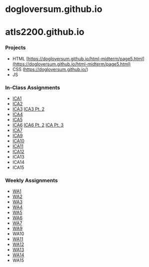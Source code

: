 # dogloversum.github.io

# atls2200.github.io
### **Projects**

* HTML
    [https://dogloversum.github.io/html-midterm/page5.html](https://dogloversum.github.io/html-midterm/page5.html)
* CSS
    (https://dogloversum.github.io/)
* JS

### **In-Class Assignments**

+ [ICA1](https://dogloversum.github.io/ica/ica1.pdf)
+ [ICA2](https://dogloversum.github.io/ica/ica1.pdf)
+ [ICA3](https://dogloversum.github.io/ica/ica3-part2/index.html)
    [ICA3 Pt. 2](https://dogloversum.github.io/ica/ica3a.html)
+ [ICA4](https://dogloversum.github.io/ica/ica4.html)
+ [ICA5](https://dogloversum.github.io/ica/ica5/ica5.html)
+ [ICA6](https://dogloversum.github.io/ica/ica6/ica6-part1.html)
    [ICA6 Pt. 2](https://dogloversum.github.io/ica/ica6/ica6-part2.html)
    [ICA Pt. 3](https://dogloversum.github.io/ica/ica6/ica6-part3.html)
+ [ICA7](https://dogloversum.github.io/ica/ica7.html)
+ [ICA9](https://dogloversum.github.io/ica/ica9.html)
+ [ICA10](https://dogloversum.github.io/ica/ica10.html)
+ [ICA11](https://dogloversum.github.io/ica/ica11.html)
+ [ICA12](https://dogloversum.github.io/ica/ica12/ica12.html)
+ ICA13
+ ICA14
+ ICA15

### **Weekly Assignments**

- [WA1](https://dogloversum.github.io/wa/wa1.html)
- [WA2](https://dogloversum.github.io/wa/wa2.html)
- [WA3](https://dogloversum.github.io/wa/wa3.html)
- [WA4](https://dogloversum.github.io/wa/wa4/wa4.html)
- [WA5](https://dogloversum.github.io/wa/wa5.html)
- [WA6](https://dogloversum.github.io/wa/wa6/wa6.html)
- [WA7](https://dogloversum.github.io/wa/wa7.html)
- [WA9](https://dogloversum.github.io/wa/wa9.html)
- WA10
- [WA11](https://dogloversum.github.io/wa/wa11/wa11.html)
- [WA12](https://dogloversum.github.io/wa/wa12/wa12.html)
- [WA13](https://dogloversum.github.io/wa/wa13/wa13.html)
- [WA14](https://dogloversum.github.io/wa/wa134.html)
- WA15




